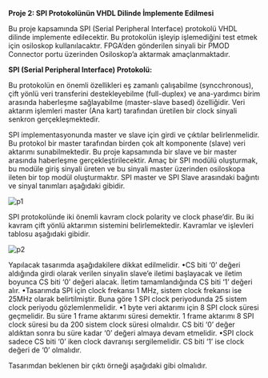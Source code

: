 **Proje 2: SPI Protokolünün VHDL Dilinde İmplemente Edilmesi**

Bu proje kapsamında SPI (Serial Peripheral Interface) protokolü VHDL dilinde implemente edilecektir. Bu protokolün işleyip işlemediğini test etmek için osiloskop kullanılacaktır. FPGA’den gönderilen sinyali bir PMOD Connector portu üzerinden Osiloskop’a aktarmak amaçlanmaktadır.
	
**SPI (Serial Peripheral Interface) Protokolü:**

Bu protokolün en önemli özellikleri eş zamanlı çalışabilme (syncchronous), çift yönlü veri transferini destekleyebilme (full-duplex) ve ana-yardımcı birim arasında haberleşme sağlayabilme (master-slave based) özelliğidir. Veri aktarım işlemleri master (Ana kart) tarafından üretilen bir clock sinyali senkron gerçekleşmektedir.

SPI implementasyonunda master ve slave için girdi ve çıktılar belirlenmelidir. Bu protokol bir master tarafından birden çok alt komponente (slave) veri aktarımı sunabilmektedir. Bu proje kapsamında bir slave ve bir master arasında haberleşme gerçekleştirilecektir. Amaç bir SPI modülü oluşturmak, bu modüle giriş sinyali üreten ve bu sinyali master üzerinden osiloskopa ileten bir top modül oluşturmaktır. SPI master ve SPI Slave arasındaki bağıntı ve sinyal tanımları aşağıdaki gibidir. 

![p1](https://user-images.githubusercontent.com/57804784/132985955-175a7a65-130a-45fe-b985-0cc4179a1aae.png)

SPI protokolünde iki önemli kavram clock polarity ve clock phase’dir. Bu iki kavram çift yönlü aktarımın sistemini belirlemektedir. Kavramlar ve işlevleri tablosu aşağıdaki gibidir. 

![p2](https://user-images.githubusercontent.com/57804784/132985994-8b69a2e2-df16-427c-b964-20f707dcbd51.PNG)

Yapılacak tasarımda aşağıdakilere dikkat edilmelidir. 
•CS biti ‘0’ değeri aldığında girdi olarak verilen sinyalin slave’e iletimi başlayacak ve iletim boyunca CS biti ‘0’ değeri alacak. İletim tamamlandığında CS biti ‘1’ değeri alır. 
•Tasarımda SPI için clock frekansı 1 MHz, sistem clock frekansı ise 25MHz olarak belirtilmiştir. Buna göre 1 SPI clock periyodunda 25 sistem clock periyodu gözlemlenmelidir. 
•1 byte veri aktarımı için 8 SPI clock süresi geçmelidir. Bu süre 1 frame aktarımı süresi demektir. 1 frame aktarımı 8 SPI clock süresi bu da 200 sistem clock süresi olmalıdır. CS biti ‘0’ değer aldıktan sonra bu süre kadar ‘0’ değeri almaya devam etmelidir. 
•SPI clock sadece CS biti ‘0’ iken clock davranışı sergilemelidir. CS biti ‘1’ ise clock değeri de ‘0’ olmalıdır. 

Tasarımdan beklenen bir çıktı örneği aşağıdaki gibi olmalıdır. 



